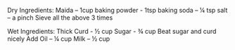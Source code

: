 Dry Ingredients:
Maida – 1cup
baking powder - 1tsp 
baking soda – ¼ tsp
salt – a pinch
Sieve all the above 3 times 

Wet Ingredients:
Thick Curd - ½ cup
Sugar - ¾ cup 
Beat sugar and curd nicely
Add 
Oil – ¼ cup 
Milk – ½ cup
